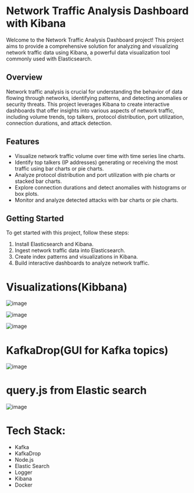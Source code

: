 # Network Traffic Analysis Dashboard with Kibana

Welcome to the Network Traffic Analysis Dashboard project! This project aims to provide a comprehensive solution for analyzing and visualizing network traffic data using Kibana, a powerful data visualization tool commonly used with Elasticsearch.

## Overview

Network traffic analysis is crucial for understanding the behavior of data flowing through networks, identifying patterns, and detecting anomalies or security threats. This project leverages Kibana to create interactive dashboards that offer insights into various aspects of network traffic, including volume trends, top talkers, protocol distribution, port utilization, connection durations, and attack detection.

## Features

- Visualize network traffic volume over time with time series line charts.
- Identify top talkers (IP addresses) generating or receiving the most traffic using bar charts or pie charts.
- Analyze protocol distribution and port utilization with pie charts or stacked bar charts.
- Explore connection durations and detect anomalies with histograms or box plots.
- Monitor and analyze detected attacks with bar charts or pie charts.

## Getting Started

To get started with this project, follow these steps:

1. Install Elasticsearch and Kibana.
2. Ingest network traffic data into Elasticsearch.
3. Create index patterns and visualizations in Kibana.
4. Build interactive dashboards to analyze network traffic.
   
<h1> Visualizations(Kibbana) </h1>

![image](https://github.com/Ajitesh72/BrowseTrack/assets/95878363/5f029edb-dfe0-4a7e-9e54-d181b02db50a)

![image](https://github.com/Ajitesh72/BrowseTrack/assets/95878363/0eab51dd-41c7-423a-b61c-ea9052046b6c)

![image](https://github.com/Ajitesh72/BrowseTrack/assets/95878363/61c24040-3a2c-43f4-9ced-616e019a0d23)

<h1> KafkaDrop(GUI for Kafka topics) </h1>

![image](https://github.com/Ajitesh72/BrowseTrack/assets/95878363/b938705b-6fae-448f-9835-2f446bb66ae8)

<h1> query.js from Elastic search </h1>

![image](https://github.com/Ajitesh72/BrowseTrack/assets/95878363/be63e351-9e58-4aa4-a1db-c500423dd32d)

# Tech Stack:

- Kafka
- KafkaDrop
- Node.js
- Elastic Search
- Logger
- Kibana
- Docker
